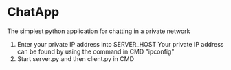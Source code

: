 # ChatApp
The simplest python application for chatting in a private network

1. Enter your private IP address into SERVER_HOST
Your private IP address can be found by using the command in CMD "ipconfig"
2. Start server.py and then client.py in CMD
